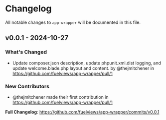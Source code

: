 # Changelog

All notable changes to `app-wrapper` will be documented in this file.

## v0.0.1 - 2024-10-27

### What's Changed

* Update composer.json description, update phpunit.xml.dist logging, and update welcome.blade.php layout and content. by @thejmitchener in https://github.com/fuelviews/app-wrapper/pull/1

### New Contributors

* @thejmitchener made their first contribution in https://github.com/fuelviews/app-wrapper/pull/1

**Full Changelog**: https://github.com/fuelviews/app-wrapper/commits/v0.0.1
